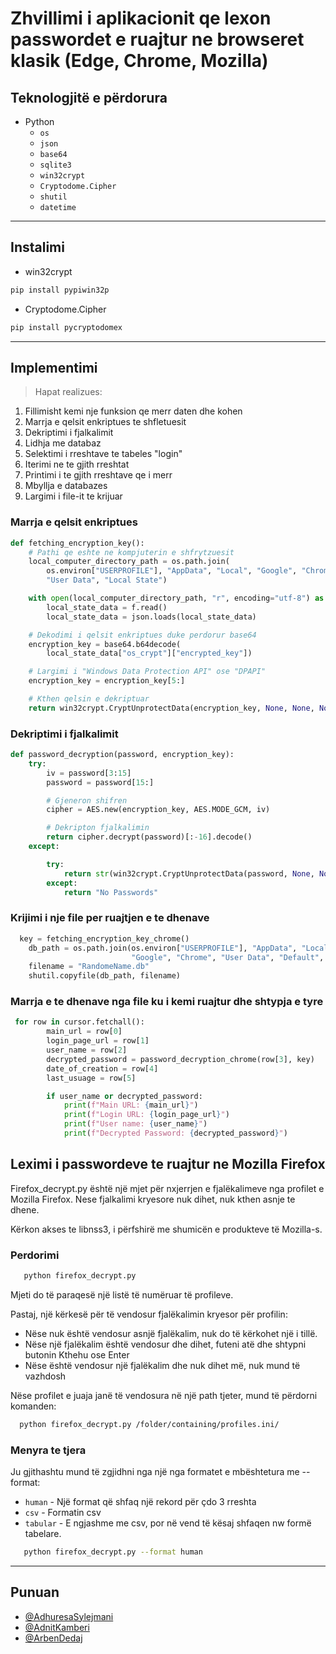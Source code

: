 # Zhvillimi i aplikacionit qe lexon passwordet e ruajtur ne browseret klasik (Edge, Chrome, Mozilla)
## Teknologjitë e përdorura
* Python
  * `os`
  * `json`
  * `base64`
  * `sqlite3`
  * `win32crypt`
  * `Cryptodome.Cipher`
  * `shutil`
  * `datetime`
---
## Instalimi
- win32crypt

```bash
pip install pypiwin32p 
```

- Cryptodome.Cipher
```bash
pip install pycryptodomex
```

---
## Implementimi
> Hapat realizues:
1. Fillimisht kemi nje funksion qe merr daten dhe kohen
2. Marrja e qelsit enkriptues te shfletuesit
3. Dekriptimi i fjalkalimit
4. Lidhja me databaz
5. Selektimi i rreshtave te tabeles "login"
6. Iterimi ne te gjith rreshtat 
7. Printimi i te gjith rreshtave qe i merr
8. Mbyllja e databazes
9. Largimi i file-it te krijuar

### Marrja e qelsit enkriptues
```python
def fetching_encryption_key():
    # Pathi qe eshte ne kompjuterin e shfrytzuesit
    local_computer_directory_path = os.path.join(
        os.environ["USERPROFILE"], "AppData", "Local", "Google", "Chrome",
        "User Data", "Local State")

    with open(local_computer_directory_path, "r", encoding="utf-8") as f:
        local_state_data = f.read()
        local_state_data = json.loads(local_state_data)

    # Dekodimi i qelsit enkriptues duke perdorur base64
    encryption_key = base64.b64decode(
        local_state_data["os_crypt"]["encrypted_key"])

    # Largimi i "Windows Data Protection API" ose "DPAPI"
    encryption_key = encryption_key[5:]

    # Kthen qelsin e dekriptuar
    return win32crypt.CryptUnprotectData(encryption_key, None, None, None, 0)[1]
```

### Dekriptimi i fjalkalimit
```python 
def password_decryption(password, encryption_key):
    try:
        iv = password[3:15]
        password = password[15:]

        # Gjeneron shifren
        cipher = AES.new(encryption_key, AES.MODE_GCM, iv)

        # Dekripton fjalkalimin
        return cipher.decrypt(password)[:-16].decode()
    except:

        try:
            return str(win32crypt.CryptUnprotectData(password, None, None, None, 0)[1])
        except:
            return "No Passwords"
```
### Krijimi i nje file per ruajtjen e te dhenave
```python
  key = fetching_encryption_key_chrome()
    db_path = os.path.join(os.environ["USERPROFILE"], "AppData", "Local",
                           "Google", "Chrome", "User Data", "Default", "Login Data")
    filename = "RandomeName.db"
    shutil.copyfile(db_path, filename)
```

### Marrja e te dhenave nga file ku i kemi ruajtur dhe shtypja e tyre
```python
 for row in cursor.fetchall():
        main_url = row[0]
        login_page_url = row[1]
        user_name = row[2]
        decrypted_password = password_decryption_chrome(row[3], key)
        date_of_creation = row[4]
        last_usuage = row[5]

        if user_name or decrypted_password:
            print(f"Main URL: {main_url}")
            print(f"Login URL: {login_page_url}")
            print(f"User name: {user_name}")
            print(f"Decrypted Password: {decrypted_password}")
```
## Leximi i passwordeve te ruajtur ne Mozilla Firefox 

Firefox_decrypt.py është një mjet për nxjerrjen e fjalëkalimeve nga profilet e Mozilla Firefox. Nese fjalkalimi kryesore nuk dihet, nuk kthen asnje te dhene.

Kërkon akses te libnss3, i përfshirë me shumicën e produkteve të Mozilla-s. 

### Perdorimi 

```bash
   python firefox_decrypt.py
```

Mjeti do të paraqesë një listë të numëruar të profileve. 

Pastaj, një kërkesë për të vendosur fjalëkalimin kryesor për profilin:

* Nëse nuk është vendosur asnjë fjalëkalim, nuk do të kërkohet një i tillë.
* Nëse një fjalëkalim është vendosur dhe dihet, futeni atë dhe shtypni butonin Kthehu ose Enter
* Nëse është vendosur një fjalëkalim dhe nuk dihet më, nuk mund të vazhdosh

Nëse profilet e juaja janë të vendosura në një path tjeter, mund të përdorni komanden:

```bash
  python firefox_decrypt.py /folder/containing/profiles.ini/
```
### Menyra te tjera 

Ju gjithashtu mund të zgjidhni nga një nga formatet e mbështetura me --format:

 * `human` - Një format që shfaq një rekord për çdo 3 rreshta
 * `csv` - Formatin csv
 * `tabular` - E ngjashme me csv, por në vend të kësaj shfaqen nw formë tabelare.


```bash
   python firefox_decrypt.py --format human 
```

---

## Punuan

- [@AdhuresaSylejmani](https://github.com/AdhuresaSylejmani)
- [@AdnitKamberi](https://github.com/adnit)
- [@ArbenDedaj](https://github.com/ArbDe)



